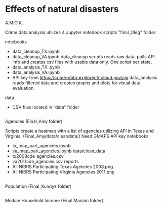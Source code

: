 ﻿# Effects of natural disasters
A.M.O.K.

Crime data analysis utilizes 4 Jupyter notebook scripts "final_Oleg" folder: 
 
notebooks
 - data_cleanup_TX.ipynb
 - data_cleanup_VA.ipynb
 data_cleanup scripts reads raw data, pulls API info and creates csv files with usable data only. One script per state. 
 - data_analysis_TX.ipynb 
 - data_analysis_VA.ipynb
 - API key from https://crime-data-explorer.fr.cloud.gov/api
 data_analysis reads filtered data and creates graphs and plots for visual data evaluation. 
 
data
 - CSV files located in “data” folder 
##
Agencies (Final_Amy folder)
 
 Scripts create a heatmap with a list of agencies utilizing API in Texas and Virginia. (Final_Amy/data/cleandata/)
 Need GMAPS API key
notebooks
 - tx_map_part_agencies.ipynb
 - va_map_part_agencies.ipynb
data/clean_data
 - tx2008cde_agencies.csv
 - va2011cde_agencies.csv
reports
 - All NIBRS Participating Texas Agencies 2008.png
 - All NIBRS Participating Virginia Agencies 2011.png
##
Population (Final_Kundyz folder)
 
 
##
Median Household Income (Final Mariam folder)
 
 